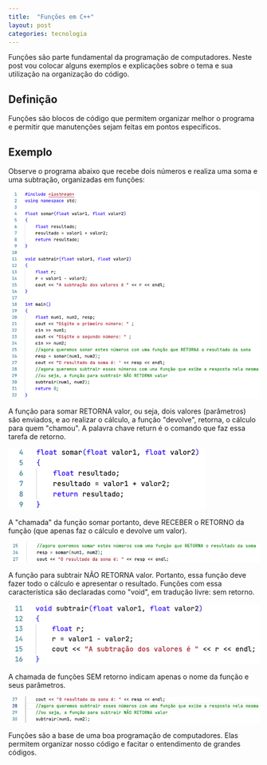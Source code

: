 ```yaml
---
title:  "Funções em C++"
layout: post
categories: tecnologia
---
```


Funções são parte fundamental da programação de computadores. Neste post vou colocar alguns exemplos e explicações sobre o tema e sua utilização na organização do código.

## Definição

Funções são blocos de código que permitem organizar melhor o programa e permitir que manutenções sejam feitas em pontos específicos.

## Exemplo

Observe o programa abaixo que recebe dois números e realiza uma soma e uma subtração, organizadas em funções:

![fig1](/assets/img/funcoes-1.jpg)

A função para somar RETORNA valor, ou seja, dois valores (parâmetros) são enviados, e ao realizar o cálculo, a função "devolve", retorna, o cálculo para quem "chamou". A palavra chave return é o comando que faz essa tarefa de retorno.

![fig2](/assets/img/funcoes-2.jpg)

A "chamada" da função somar portanto, deve RECEBER o RETORNO da função (que apenas faz o cálculo e devolve um valor).

![fig3](/assets/img/funcoes-3.jpg)

A função para subtrair NÃO RETORNA valor. Portanto, essa função deve fazer todo o cálculo e apresentar o resultado. Funções com essa característica são declaradas como "void", em tradução livre: sem retorno.

![fig4](/assets/img/funcoes-4.jpg)

A chamada de funções SEM retorno indicam apenas o nome da função e seus parâmetros.

![fig5](/assets/img/funcoes-5.jpg)

Funções são a base de uma boa programação de computadores. Elas permitem organizar nosso código e facitar o entendimento de grandes códigos.
